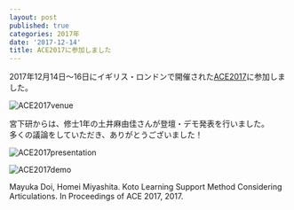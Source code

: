 ```yaml
---
layout: post
published: true
categories: 2017年
date: '2017-12-14'
title: ACE2017に参加しました
---
```

2017年12月14日～16日にイギリス・ロンドンで開催された[ACE2017](http://ace2017.info/)に参加しました。

![ACE2017venue](https://lh3.googleusercontent.com/_zx1RKDwjowh4r-UJIeggQkD6b6Y86q73BwJ_jdMyKaNFpoUZ_1wM7s9TYH0RcNZNq-9jerwCTHPi_dj_jcZpDoXyeR2UbFuyDnMfcQN04qwcti9U3utFsxdxON9L0uScWlVDltEV26VBvzNyRUT4gaMDXdo-Z00gRR3bK1ld92EwWTfsFDCM2fByPjeFnUDkPZue4E_83KhwprV3taZ5RThLqiU6ZvRi6Eq5vuHRO80CyDGsxRZasmLAdzKsG7hDng4DPT7iw1zF7sInxXGSnsPvx_jZG0UtnPHWb04CuVKEBIILOFEu8gQIbtrU17XOW9wGOgHqsxiFhWtnbggKl-yKP_yTCRHWqTPN0r-u33EitmHKRA-OKlu5zWILZGRPxgDMjsJd1muGzSWtuI8N2WJQvcdptxgXYN9lUtCoZ5JMGAoykZe02xkFifgg6AaH7NOXBonY1DZmiIgi8SXbT5jBWUkKMgcPX5D8SnJRuchfq4niVdqaXMP2lp6KDlSuMvs_uAK5d196y2s_82mGuc7oGzPx5Tqmu5TGhIPLLkaUTVT1E69BLdTJ7kDziDfshBCJTv9A7CiXTvS2TJVLQMQJ2ynefp4PVAp9MdG=w1230-h923-no)

宮下研からは、修士1年の土井麻由佳さんが登壇・デモ発表を行いました。　　
多くの議論をしていただき、ありがとうございました！

![ACE2017presentation](https://lh3.googleusercontent.com/CMaGcf6jFXUuxV7THZcekciIPKbUe0cfiSjbiu0UQ186zGW272XSUaG-tEErrq3UMdmxHSiO1yHPYwvcFQsDTuOn7EEekn3lK3dhu20zs9bi3VoWuD000qCCHOnSJMDDQA_3wlH1cY5rsCW4HRTyMnDFwX1qIaU_kfwKg5Jso59Ch-ntxK9pP0ctQgkeMCvRQu45-fAuu92RTnpIW8MQO-xVSJ_nQ_mSwepy_bnjPnhzu5OuB5vwxGYc2LYSKMb0-vEmIkX0g6tgG4FBogD3UkuevILk0C3D-xG9C8GWX_63sWuI-PPJaAKA4S5WUCQED1gjuxHbWDQSeFMqcdW2redNH-P6Ob5tXtufIvldv7CCp4CkjYS8BFWM5ZOEa1Z2hb0tpC-OJL13plChVfDsTJhQXbfI6b14XcYsUfSrpG0Jfi9I60sfjADk2OxhYIOI3hJXqqeUbSUsf15ZaoNzhaWFyjbsF8bGhdwiYiu-OsdVN1HMHHs-qrQVBzbYJO0bJ4eTBmPHAcDCo3JG3ZQg-GMi8gt8Ij43ReEYqh1eE4PbTCFt1rwiJ3_lT-PzRW2H3qbFgdv0EuTXGmNAogNxL2hsIu4CbHsgTekGPLlc=w1899-h923-no)

![ACE2017demo](https://lh3.googleusercontent.com/owAj8lbligzQKQ6aqzLaWmiZaGu4L247JBfWpHaIB7VXxyOYXBUbdA6bfMRnqTLfw6IYMNL4mu7H85gHbL-pGgH7BEpGn1qeZdTRnoQEIQSGImAar538j5iAHl8IXy9RR5zbQpxRDOvIKB-jJcUJZ2w6alIATM3BuxaNo2xCS_O3eTy7hE1xZfTMlumzj4bE41DJwLlLcb8DTVUhPOmZkzi5D7p03FiWHWBmsVl-TduzejJHeAghIsgvxALBl9s_79_-rQA7j4F37ZEFldDtD78FmkS474pNi2J8W27-pXYyZGqZ6jOJ5FmqCyH5ovH-_vrPf0D9skNyC2af0lq2tQWFQVduRtFJAMemfuQCmfzSJiNtIP6Anjd_j-RR64R5Ug_hpftUygmUWLHz_oOY5G1wwqYpYGNUDULAIZy1sAaR7686v2wL9KPsB5RKwjAr688L-fF1lAuMfOd71b8VWaoFvG0LzBwhfvWXgDrQ4YAWkg1d0tiCPpXT7crFmdQDhEi81Qt9OuqXj80x7-oD9rbolqpc5jEk1nON_278uQjovsmPkIp7ctFYx7PNIYhTvU5t5H6FBhZwUDbOEVzidUAnYMUD47g-fg-CcKEM=w1135-h547-no)

Mayuka Doi, Homei Miyashita. Koto Learning Support Method Considering Articulations. In Proceedings of ACE 2017, 2017.

